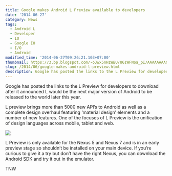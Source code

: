 ```yaml
---
title: Google makes Android L Preview available to developers
date: '2014-06-27'
category: News
tags:
  - Android L
  - Developer
  - IO
  - Google IO
  - I/O
  - Android
modified_time: '2014-06-27T09:26:21.103+07:00'
thumbnail: https://3.bp.blogspot.com/-oJwx5nHzWBU/U6zWFNoa_pI/AAAAAAAAGuc/mWhNPI4R8Sc/s1600/googleio_2014_1421-730x486.jpg
slug: /2014/06/google-makes-android-l-preview.html
description: Google has posted the links to the L Preview for developers to download after it announced L would be the next major version of Android to be released to the world later this year.
---
```


Google has posted the links to the L Preview for developers to download after it announced L would be the next major version of Android to be released to the world later this year.

L preview brings more than 5000 new API’s to Android as well as a complete design overhaul featuring ‘material design’ elements and a number of new features. One of the focuses of L Preview is the unification of design languages across mobile, tablet and web.

![](https://3.bp.blogspot.com/-oJwx5nHzWBU/U6zWFNoa_pI/AAAAAAAAGuc/mWhNPI4R8Sc/s1600/googleio_2014_1421-730x486.jpg)

L Preview is only available for the Nexus 5 and Nexus 7 and is in an early preview stage so shouldn’t be installed on your main device. If you’re curious to give it a try but don’t have the right Nexus, you can download the Android SDK and try it out in the emulator.

TNW

